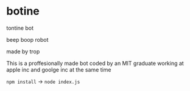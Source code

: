 # botine
tontine bot

beep boop robot

made by trop 

This is a proffesionally made bot coded by an MIT graduate working at apple inc and goolge inc at the same time

```npm install``` -> ```node index.js```
